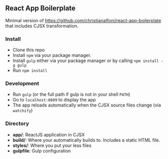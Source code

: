 ## React App Boilerplate
Minimal version of https://github.com/christianalfoni/react-app-boilerplate
that includes CJSX transformation.

### Install
* Clone this repo
* Install `npm` via your package manager.
* Install `gulp` either via your package manager or by calling `npm install -g gulp`
* Run `npm install`

### Development
* Run `gulp` (or the full path if gulp is not in your shell `PATH`)
* Go to `localhost:8889` to display the app
* The app reloads automatically when the CJSX source files change (via `watchify`)

### Directory
* **app/**: ReactJS application in CJSX
* **build/**: Where your automatically builds to. Includes a static HTML file.
* **styles/**: Where you put your less files
* **gulpfile**: Gulp configuration
